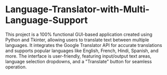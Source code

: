 # Language-Translator-with-Multi-Language-Support
This project is a 100% functional GUI-based application created using Python and Tkinter, allowing users to translate text between multiple languages. It integrates the Google Translator API for accurate translations and supports popular languages like English, French, Hindi, Spanish, and more. The interface is user-friendly, featuring input/output text areas, language selection dropdowns, and a "Translate" button for seamless operation.

